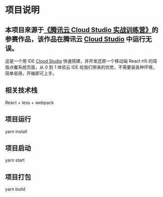 # 项目说明
## 本项目来源于[《腾讯云 Cloud Studio 实战训练营》](https://marketing.csdn.net/p/06a21ca7f4a1843512fa8f8c40a16635)的参赛作品，该作品在腾讯云 [Cloud Studio](https://www.cloudstudio.net/?utm=csdn) 中运行无误。

这是一个用 IDE [Cloud Studio](https://www.cloudstudio.net/?utm=csdn) 快速搭建，并开发还原一个移动端 React H5 的简版点餐系统页面，从 0 到 1 体验云 IDE 给我们带来的优势，不需要装各种环境，简单易用，开箱即可上手。

## 相关技术栈

React + less + webpack

## 项目运行

yarn install

## 项目启动
yarn start

## 项目打包
yarn build